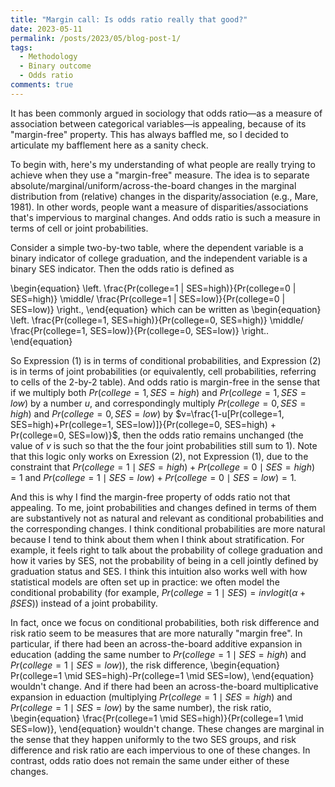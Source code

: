 ```yaml
---
title: "Margin call: Is odds ratio really that good?"
date: 2023-05-11
permalink: /posts/2023/05/blog-post-1/
tags:
  - Methodology
  - Binary outcome
  - Odds ratio
comments: true
---
```

It has been commonly argued in sociology that odds ratio—as a measure of association between categorical variables—is appealing, because of its "margin-free" property. This has always baffled me, so I decided to articulate my bafflement here as a sanity check. 

To begin with, here's my understanding of what people are really trying to achieve when they use a "margin-free" measure. The idea is to separate absolute/marginal/uniform/across-the-board changes in the marginal distribution from (relative) changes in the disparity/association (e.g., Mare, 1981). In other words, people want a measure of disparities/associations that's impervious to marginal changes. And odds ratio is such a measure in terms of cell or joint probabilities.

Consider a simple two-by-two table, where the dependent variable is a binary indicator of college graduation, and the independent variable is a binary SES indicator. Then the odds ratio is defined as 

\begin{equation}
    \left. \frac{Pr(college=1 | SES=high)}{Pr(college=0 | SES=high)} \middle/ \frac{Pr(college=1 | SES=low)}{Pr(college=0 | SES=low)} \right.,
\end{equation}
which can be written as 
\begin{equation}
\left. \frac{Pr(college=1, SES=high)}{Pr(college=0, SES=high)} \middle/ \frac{Pr(college=1, SES=low)}{Pr(college=0, SES=low)} \right..
\end{equation}

So Expression (1) is in terms of conditional probabilities, and Expression (2) is in terms of joint probabilities (or equivalently, cell probabilities, referring to cells of the 2-by-2 table). And odds ratio is margin-free in the sense that if we multiply both $Pr(college=1, SES=high)$ and $Pr(college=1, SES=low)$ by a number $u$, and correspondingly multiply $Pr(college=0, SES=high)$ and $Pr(college=0, SES=low)$ by $v=\frac{1-u[Pr(college=1, SES=high)+Pr(college=1, SES=low)]}{Pr(college=0, SES=high) + Pr(college=0, SES=low)}$, then the odds ratio remains unchanged (the value of $v$ is such so that the the four joint probabilities still sum to 1). Note that this logic only works on Exression (2), not Expression (1), due to the constraint that $Pr(college=1 \mid SES=high)+Pr(college=0 \mid SES=high)=1$ and $Pr(college=1 \mid SES=low)+Pr(college=0 \mid SES=low)=1$. 

And this is why I find the margin-free property of odds ratio not that appealing. To me, joint probabilities and changes defined in terms of them are substantively not as natural and relevant as conditional probabilities and the corresponding changes. I think conditional probabilities are more natural because I tend to think about them when I think about stratification. For example, it feels right to talk about the probability of college graduation and how it varies by SES, not the probability of being in a cell jointly defined by graduation status and SES. I think this intuition also works well with how statistical models are often set up in practice: we often model the conditional probability (for example, $Pr(college=1 \mid SES)= invlogit(\alpha+\beta  SES)$) instead of a joint probability. 

In fact, once we focus on conditional probabilities, both risk difference and risk ratio seem to be measures that are more naturally "margin free". In particular, if there had been an across-the-board additive expansion in education (adding the same number to $Pr(college=1 \mid SES=high)$ and $Pr(college=1 \mid SES=low)$), the risk difference, 
\begin{equation}
Pr(college=1 \mid SES=high)-Pr(college=1 \mid SES=low),
\end{equation}
wouldn't change. And if there had been an across-the-board multiplicative expansion in eduaction (multiplying $Pr(college=1 \mid SES=high)$ and $Pr(college=1 \mid SES=low)$ by the same number), the risk ratio,
\begin{equation}
\frac{Pr(college=1 \mid SES=high)}{Pr(college=1 \mid SES=low)},
\end{equation}
wouldn't change. These changes are marginal in the sense that they happen uniformly to the two SES groups, and risk difference and risk ratio are each impervious to one of these changes. In contrast, odds ratio does not remain the same under either of these changes. 
